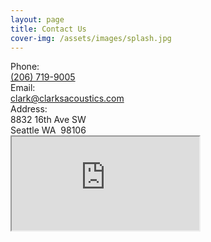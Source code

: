 ```yaml
---
layout: page
title: Contact Us
cover-img: /assets/images/splash.jpg
---
```

<div class="container">
  <div class="row">
    <div class="col-4 fw-bold">Phone:</div>
    <div class="col"><a href="tel:+12067199005">(206) 719-9005</a></div>
  </div>
  <div class="row">
    <div class="col-4 fw-bold">Email:</div>
    <div class="col"><a href="mailto:clark@clarksacoustics.com">clark@clarksacoustics.com</a></div>
  </div>
  <div class="row">
    <div class="col-4 fw-bold">Address:</div>
    <div class="col">8832 16th Ave SW<br>Seattle WA&nbsp;&nbsp;98106</div>
  </div>
  <div class="row mt-3">
    <iframe class="border-0 h-100 w-100" src="https://www.google.com/maps/embed?pb=!1m18!1m12!1m3!1d5388.530819403525!2d-122.35727352442647!3d47.52369559369997!2m3!1f0!2f0!3f0!3m2!1i1024!2i768!4f13.1!3m3!1m2!1s0x549041639c030171%3A0xfc19fe7b303cb04f!2s8832%2016th%20Ave%20SW%2C%20Seattle%2C%20WA%2098106!5e0!3m2!1sen!2sus!4v1714020839228!5m2!1sen!2sus" allowfullscreen="" loading="lazy" referrerpolicy="no-referrer-when-downgrade"></iframe>
  </div>
</div>
